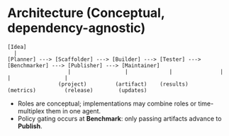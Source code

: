# Architecture (Conceptual, dependency-agnostic)

```
[Idea]
  |
[Planner] ---> [Scaffolder] ---> [Builder] ---> [Tester] ---> [Benchmarker] ---> [Publisher] ---> [Maintainer]
                   |                 |             |               |                 |                 |
                (project)         (artifact)    (results)       (metrics)         (release)        (updates)
```

- Roles are conceptual; implementations may combine roles or time-multiplex them in one agent.
- Policy gating occurs at **Benchmark**: only passing artifacts advance to **Publish**.
